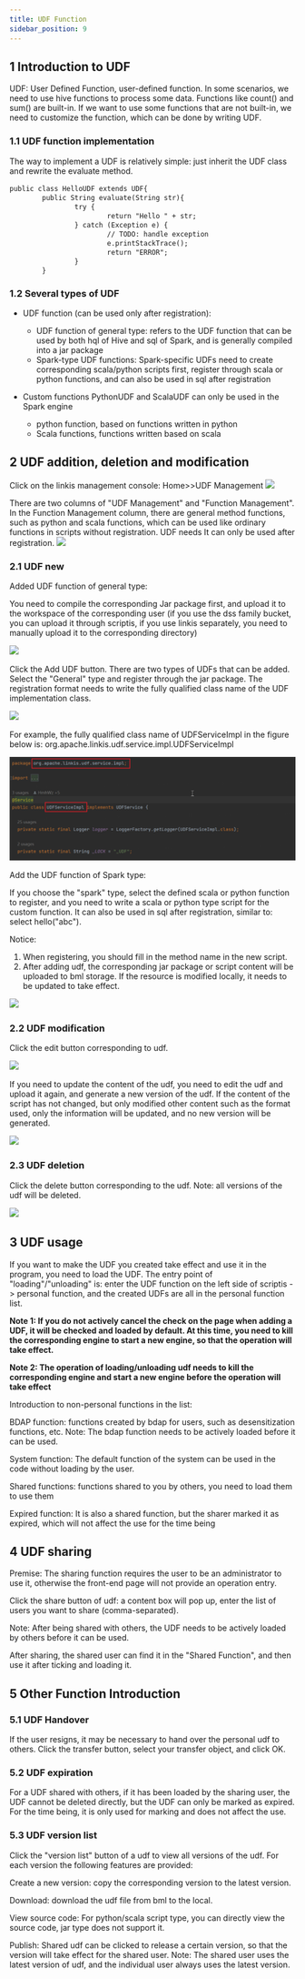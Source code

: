```yaml
---
title: UDF Function
sidebar_position: 9
---
```


## 1 Introduction to UDF
UDF: User Defined Function, user-defined function. In some scenarios, we need to use hive functions to process some data. Functions like count() and sum() are built-in. If we want to use some functions that are not built-in, we need to customize the function, which can be done by writing UDF.

### 1.1 UDF function implementation

The way to implement a UDF is relatively simple: just inherit the UDF class and rewrite the evaluate method.  

```
public class HelloUDF extends UDF{
        public String evaluate(String str){
                try {
                        return "Hello " + str;
                } catch (Exception e) {
                        // TODO: handle exception
                        e.printStackTrace();
                        return "ERROR";
                }
        }
```


### 1.2 Several types of UDF

- UDF function (can be used only after registration):
    - UDF function of general type: refers to the UDF function that can be used by both hql of Hive and sql of Spark, and is generally compiled into a jar package
    - Spark-type UDF functions: Spark-specific UDFs need to create corresponding scala/python scripts first, register through scala or python functions, and can also be used in sql after registration

- Custom functions PythonUDF and ScalaUDF can only be used in the Spark engine
    - python function, based on functions written in python
    - Scala functions, functions written based on scala


## 2 UDF addition, deletion and modification
Click on the linkis management console: Home>>UDF Management
![](/Images/udf/udf_01.png)


There are two columns of "UDF Management" and "Function Management". In the Function Management column, there are general method functions, such as python and scala functions, which can be used like ordinary functions in scripts without registration. UDF needs It can only be used after registration.
![](/Images/udf/udf_02.png)


### 2.1 UDF new
Added UDF function of general type:

You need to compile the corresponding Jar package first, and upload it to the workspace of the corresponding user (if you use the dss family bucket, you can upload it through scriptis, if you use linkis separately, you need to manually upload it to the corresponding directory)

![](/Images/udf/udf_09.png)

Click the Add UDF button. There are two types of UDFs that can be added. Select the "General" type and register through the jar package. The registration format needs to write the fully qualified class name of the UDF implementation class.

![](/Images/udf/udf_03.png)

For example, the fully qualified class name of UDFServiceImpl in the figure below is: org.apache.linkis.udf.service.impl.UDFServiceImpl

![](../images/udf-cllass.png)

Add the UDF function of Spark type:

If you choose the "spark" type, select the defined scala or python function to register, and you need to write a scala or python type script for the custom function. It can also be used in sql after registration, similar to: select hello("abc").

Notice:
1. When registering, you should fill in the method name in the new script.
2. After adding udf, the corresponding jar package or script content will be uploaded to bml storage. If the resource is modified locally, it needs to be updated to take effect.

![](/Images/udf/udf_04.png)

### 2.2 UDF modification

Click the edit button corresponding to udf.

![](/Images/udf/udf_05.png)


If you need to update the content of the udf, you need to edit the udf and upload it again, and generate a new version of the udf. If the content of the script has not changed, but only modified other content such as the format used, only the information will be updated, and no new version will be generated.

![](/Images/udf/udf_06.png)

### 2.3 UDF deletion

Click the delete button corresponding to the udf. Note: all versions of the udf will be deleted.

![](/Images/udf/udf_07.png)

## 3 UDF usage
If you want to make the UDF you created take effect and use it in the program, you need to load the UDF. The entry point of "loading"/"unloading" is: enter the UDF function on the left side of scriptis -> personal function, and the created UDFs are all in the personal function list.

**Note 1: If you do not actively cancel the check on the page when adding a UDF, it will be checked and loaded by default. At this time, you need to kill the corresponding engine to start a new engine, so that the operation will take effect.**

**Note 2: The operation of loading/unloading udf needs to kill the corresponding engine and start a new engine before the operation will take effect**

Introduction to non-personal functions in the list:

BDAP function: functions created by bdap for users, such as desensitization functions, etc. Note: The bdap function needs to be actively loaded before it can be used.

System function: The default function of the system can be used in the code without loading by the user.

Shared functions: functions shared to you by others, you need to load them to use them

Expired function: It is also a shared function, but the sharer marked it as expired, which will not affect the use for the time being



## 4 UDF sharing
Premise: The sharing function requires the user to be an administrator to use it, otherwise the front-end page will not provide an operation entry.

Click the share button of udf: a content box will pop up, enter the list of users you want to share (comma-separated).

Note: After being shared with others, the UDF needs to be actively loaded by others before it can be used.



After sharing, the shared user can find it in the "Shared Function", and then use it after ticking and loading it.

## 5 Other Function Introduction
### 5.1 UDF Handover

If the user resigns, it may be necessary to hand over the personal udf to others. Click the transfer button, select your transfer object, and click OK.



### 5.2 UDF expiration

For a UDF shared with others, if it has been loaded by the sharing user, the UDF cannot be deleted directly, but the UDF can only be marked as expired. For the time being, it is only used for marking and does not affect the use.

### 5.3 UDF version list

Click the "version list" button of a udf to view all versions of the udf. For each version the following features are provided:

Create a new version: copy the corresponding version to the latest version.

Download: download the udf file from bml to the local.

View source code: For python/scala script type, you can directly view the source code, jar type does not support it.

Publish: Shared udf can be clicked to release a certain version, so that the version will take effect for the shared user. Note: The shared user uses the latest version of udf, and the individual user always uses the latest version.

